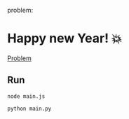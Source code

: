problem:

# Happy new Year! 💥

<a href="https://codeforces.com/group/MWSDmqGsZm/contest/223339/problem/A"> Problem</a>

## Run

```
node main.js
```

```
python main.py
```
